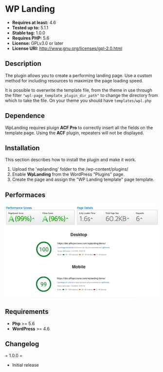 # WP Landing
* **Requires at least:** 4.6
* **Tested up to:** 5.1.1
* **Stable tag:** 1.0.0
* **Requires PHP:** 5.6
* **License:** GPLv3.0 or later
* **License URI:** http://www.gnu.org/licenses/gpl-2.0.html

## Description

The plugin allows you to create a performing landing page.
Use a custom method for including resources to maximize the page loading speed.

It is possible to overwrite the template file, from the theme in use through the filter <code>"wpl-page_template_plugin_dir_path"</code> 
to change the directory from which to take the file. On your theme you should have <code>templates/wpl.php</code>

## Dependence

WpLanding requires pluign <strong>ACF Pro</strong> to correctly insert all the fields on the template page. 
Using the <strong>ACF</strong> plugin, repeaters will not be displayed.

## Installation

This section describes how to install the plugin and make it work.

1. Upload the 'wplanding' folder to the /wp-content/plugins/
2. Enable <strong>WpLanding</strong> from the WordPress "Plugins" page.
3. Create the page and assign the "WP Landing template" page template.

## Performaces

<img src="https://github.com/Picaland/wplanding/blob/master/wplanding-performance.jpg" alt="Wp Landing Performaces">

## Requirements

* **Php** >= 5.6
* **WordPress** >= 4.6

## Changelog

= 1.0.0 =
* Initial release